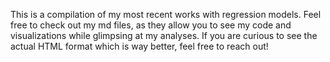 This is a compilation of my most recent works with regression models. Feel free to check out my md files, as they allow you to see my code and visualizations while glimpsing at my analyses. If you are curious to see the actual HTML format which is way better, feel free to reach out!
